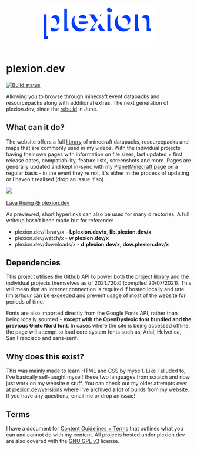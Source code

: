 <p align="center">
  <img width="300px" src="img/brand/Blue.png">
</p>

# plexion.dev
[![Build status](https://ci.appveyor.com/api/projects/status/bbmigohvjmc08wr7?svg=true)](https://ci.appveyor.com/project/plexiondev/plexiondev-github-io)


Allowing you to browse through minecraft event datapacks and resourcepacks along with additional extras. The next generation of plexion.dev, since the [rebuild](https://github.com/plexiondev/plexiondev.github.io/commit/2bde6fc2aad26dfc77420b7028e530e3aac0c207) in June.

## What can it do?

The website offers a full [library](https://plexion.dev/library) of minecraft datapacks, resourcepacks and maps that are commonly used in my videos. With the individual projects having their own pages with information on file sizes, last updated + first release dates, compatiability, feature lists, screenshots and more. Pages are generally updated and kept in-sync with my [PlanetMinecraft page](https://planetminecraft.com/member/plexiondev/) on a regular basis - in the event they're not, it's either in the process of updating or I haven't realised (drop an issue if so)

<img src="https://i.imgur.com/VQGMio9.png">

[Lava Rising @ plexion.dev](https://l.plexion.dev/lavarising)

As previewed, short hyperlinks can also be used for many directories. A full writeup hasn't been made but for reference:

* plexion.dev/library/x - **l.plexion.dev/x**, **lib.plexion.dev/x**
* plexion.dev/watch/x - **w.plexion.dev/x**
* plexion.dev/downloads/x - **d.plexion.dev/x**, **dow.plexion.dev/x**

## Dependencies

This project utilises the Github API to power both the [project library](https://plexion.dev/library) and the individual projects themselves as of 2021.720.0 (compiled 20/07/2021). This will mean that an internet connection is required if hosted locally and rate limits/hour can be exceeded and prevent usage of most of the website for periods of time.

Fonts are also imported directly from the Google Fonts API, rather than being locally sourced - **except with the OpenDyslexic font bundled and the previous Ginto Nord font**. In cases where the site is being accessed offline, the page will attempt to load core system fonts such as; Arial, Helvetica, San Francisco and sans-serif.

## Why does this exist?

This was mainly made to learn HTML and CSS by myself. Like I alluded to, I've basically self-taught myself these two languages from scratch and now just work on my website n stuff. You can check out my older attempts over at [plexion.dev/versions](https://plexion.dev/versions) where I've archived **a lot** of builds from my website. If you have any questions, email me or drop an issue!

## Terms

I have a document for [Content Guidelines + Terms](https://plexion.dev/terms) that outlines what you can and cannot do with my content. All projects hosted under plexion.dev are also covered with the [GNU GPL v3](https://github.com/plexiondev/plexiondev.github.io/blob/master/LICENSE) license.
